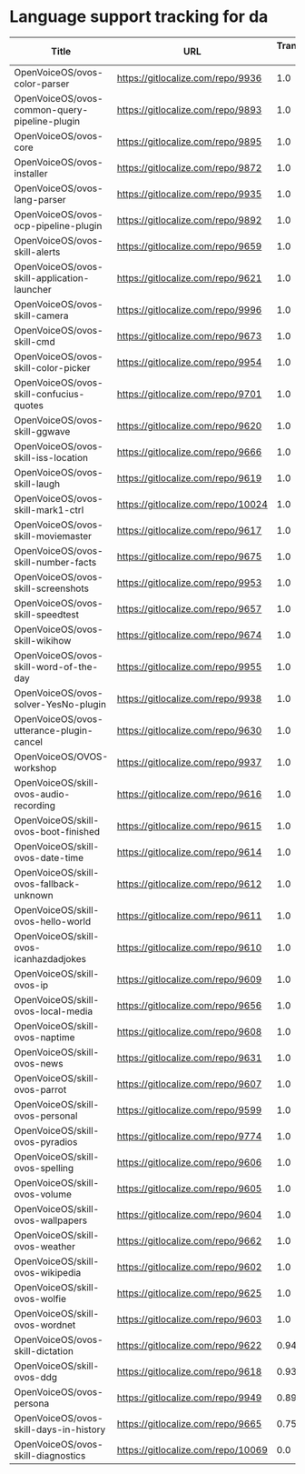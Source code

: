 # Language support tracking for da

| Title | URL | Translated % | Total Chars | Total Words | Untranslated Chars | Untranslated Words | Translated Chars | Translated Words |
| --- | --- | --- | --- | --- | --- | --- | --- | --- |
| OpenVoiceOS/ovos-color-parser | https://gitlocalize.com/repo/9936 | 1.0 | 170418 | 28597 | 0 | 0 | 170418 | 28597 |
| OpenVoiceOS/ovos-common-query-pipeline-plugin | https://gitlocalize.com/repo/9893 | 1.0 | 67 | 15 | 0 | 0 | 67 | 15 |
| OpenVoiceOS/ovos-core | https://gitlocalize.com/repo/9895 | 1.0 | 935 | 153 | 0 | 0 | 935 | 153 |
| OpenVoiceOS/ovos-installer | https://gitlocalize.com/repo/9872 | 1.0 | 7222 | 1090 | 0 | 0 | 7222 | 1090 |
| OpenVoiceOS/ovos-lang-parser | https://gitlocalize.com/repo/9935 | 1.0 | 1099 | 159 | 0 | 0 | 1099 | 159 |
| OpenVoiceOS/ovos-ocp-pipeline-plugin | https://gitlocalize.com/repo/9892 | 1.0 | 2606 | 304 | 0 | 0 | 2606 | 304 |
| OpenVoiceOS/ovos-skill-alerts | https://gitlocalize.com/repo/9659 | 1.0 | 6736 | 1159 | 0 | 0 | 6736 | 1159 |
| OpenVoiceOS/ovos-skill-application-launcher | https://gitlocalize.com/repo/9621 | 1.0 | 533 | 61 | 0 | 0 | 533 | 61 |
| OpenVoiceOS/ovos-skill-camera | https://gitlocalize.com/repo/9996 | 1.0 | 310 | 62 | 0 | 0 | 310 | 62 |
| OpenVoiceOS/ovos-skill-cmd | https://gitlocalize.com/repo/9673 | 1.0 | 101 | 11 | 0 | 0 | 101 | 11 |
| OpenVoiceOS/ovos-skill-color-picker | https://gitlocalize.com/repo/9954 | 1.0 | 643 | 107 | 0 | 0 | 643 | 107 |
| OpenVoiceOS/ovos-skill-confucius-quotes | https://gitlocalize.com/repo/9701 | 1.0 | 10694 | 1962 | 0 | 0 | 10694 | 1962 |
| OpenVoiceOS/ovos-skill-ggwave | https://gitlocalize.com/repo/9620 | 1.0 | 724 | 81 | 0 | 0 | 724 | 81 |
| OpenVoiceOS/ovos-skill-iss-location | https://gitlocalize.com/repo/9666 | 1.0 | 2993 | 483 | 0 | 0 | 2993 | 483 |
| OpenVoiceOS/ovos-skill-laugh | https://gitlocalize.com/repo/9619 | 1.0 | 291 | 41 | 0 | 0 | 291 | 41 |
| OpenVoiceOS/ovos-skill-mark1-ctrl | https://gitlocalize.com/repo/10024 | 1.0 | 2778 | 463 | 0 | 0 | 2778 | 463 |
| OpenVoiceOS/ovos-skill-moviemaster | https://gitlocalize.com/repo/9617 | 1.0 | 4577 | 639 | 0 | 0 | 4577 | 639 |
| OpenVoiceOS/ovos-skill-number-facts | https://gitlocalize.com/repo/9675 | 1.0 | 557 | 76 | 0 | 0 | 557 | 76 |
| OpenVoiceOS/ovos-skill-screenshots | https://gitlocalize.com/repo/9953 | 1.0 | 276 | 45 | 0 | 0 | 276 | 45 |
| OpenVoiceOS/ovos-skill-speedtest | https://gitlocalize.com/repo/9657 | 1.0 | 560 | 80 | 0 | 0 | 560 | 80 |
| OpenVoiceOS/ovos-skill-wikihow | https://gitlocalize.com/repo/9674 | 1.0 | 471 | 74 | 0 | 0 | 471 | 74 |
| OpenVoiceOS/ovos-skill-word-of-the-day | https://gitlocalize.com/repo/9955 | 1.0 | 114 | 29 | 0 | 0 | 114 | 29 |
| OpenVoiceOS/ovos-solver-YesNo-plugin | https://gitlocalize.com/repo/9938 | 1.0 | 812 | 156 | 0 | 0 | 812 | 156 |
| OpenVoiceOS/ovos-utterance-plugin-cancel | https://gitlocalize.com/repo/9630 | 1.0 | 220 | 36 | 0 | 0 | 220 | 36 |
| OpenVoiceOS/OVOS-workshop | https://gitlocalize.com/repo/9937 | 1.0 | 5 | 2 | 0 | 0 | 5 | 2 |
| OpenVoiceOS/skill-ovos-audio-recording | https://gitlocalize.com/repo/9616 | 1.0 | 2458 | 375 | 0 | 0 | 2458 | 375 |
| OpenVoiceOS/skill-ovos-boot-finished | https://gitlocalize.com/repo/9615 | 1.0 | 1661 | 202 | 0 | 0 | 1661 | 202 |
| OpenVoiceOS/skill-ovos-date-time | https://gitlocalize.com/repo/9614 | 1.0 | 11254 | 2127 | 0 | 0 | 11254 | 2127 |
| OpenVoiceOS/skill-ovos-fallback-unknown | https://gitlocalize.com/repo/9612 | 1.0 | 829 | 175 | 0 | 0 | 829 | 175 |
| OpenVoiceOS/skill-ovos-hello-world | https://gitlocalize.com/repo/9611 | 1.0 | 503 | 86 | 0 | 0 | 503 | 86 |
| OpenVoiceOS/skill-ovos-icanhazdadjokes | https://gitlocalize.com/repo/9610 | 1.0 | 84445 | 15866 | 0 | 0 | 84445 | 15866 |
| OpenVoiceOS/skill-ovos-ip | https://gitlocalize.com/repo/9609 | 1.0 | 1009 | 190 | 0 | 0 | 1009 | 190 |
| OpenVoiceOS/skill-ovos-local-media | https://gitlocalize.com/repo/9656 | 1.0 | 1352 | 254 | 0 | 0 | 1352 | 254 |
| OpenVoiceOS/skill-ovos-naptime | https://gitlocalize.com/repo/9608 | 1.0 | 950 | 159 | 0 | 0 | 950 | 159 |
| OpenVoiceOS/skill-ovos-news | https://gitlocalize.com/repo/9631 | 1.0 | 630 | 86 | 0 | 0 | 630 | 86 |
| OpenVoiceOS/skill-ovos-parrot | https://gitlocalize.com/repo/9607 | 1.0 | 2052 | 360 | 0 | 0 | 2052 | 360 |
| OpenVoiceOS/skill-ovos-personal | https://gitlocalize.com/repo/9599 | 1.0 | 1027 | 148 | 0 | 0 | 1027 | 148 |
| OpenVoiceOS/skill-ovos-pyradios | https://gitlocalize.com/repo/9774 | 1.0 | 63 | 7 | 0 | 0 | 63 | 7 |
| OpenVoiceOS/skill-ovos-spelling | https://gitlocalize.com/repo/9606 | 1.0 | 238 | 35 | 0 | 0 | 238 | 35 |
| OpenVoiceOS/skill-ovos-volume | https://gitlocalize.com/repo/9605 | 1.0 | 1485 | 266 | 0 | 0 | 1485 | 266 |
| OpenVoiceOS/skill-ovos-wallpapers | https://gitlocalize.com/repo/9604 | 1.0 | 1304 | 133 | 0 | 0 | 1304 | 133 |
| OpenVoiceOS/skill-ovos-weather | https://gitlocalize.com/repo/9662 | 1.0 | 13453 | 2231 | 11 | 1 | 13442 | 2230 |
| OpenVoiceOS/skill-ovos-wikipedia | https://gitlocalize.com/repo/9602 | 1.0 | 1339 | 195 | 0 | 0 | 1339 | 195 |
| OpenVoiceOS/skill-ovos-wolfie | https://gitlocalize.com/repo/9625 | 1.0 | 724 | 116 | 0 | 0 | 724 | 116 |
| OpenVoiceOS/skill-ovos-wordnet | https://gitlocalize.com/repo/9603 | 1.0 | 923 | 163 | 0 | 0 | 923 | 163 |
| OpenVoiceOS/ovos-skill-dictation | https://gitlocalize.com/repo/9622 | 0.94 | 6022 | 867 | 362 | 51 | 5660 | 816 |
| OpenVoiceOS/skill-ovos-ddg | https://gitlocalize.com/repo/9618 | 0.93 | 1731 | 287 | 121 | 21 | 1610 | 266 |
| OpenVoiceOS/ovos-persona | https://gitlocalize.com/repo/9949 | 0.89 | 6271 | 758 | 671 | 68 | 5600 | 690 |
| OpenVoiceOS/ovos-skill-days-in-history | https://gitlocalize.com/repo/9665 | 0.75 | 10846902 | 1751706 | 2673117 | 431173 | 8173785 | 1320533 |
| OpenVoiceOS/ovos-skill-diagnostics | https://gitlocalize.com/repo/10069 | 0.0 | 1683 | 305 | 1683 | 305 | 0 | 0 |
